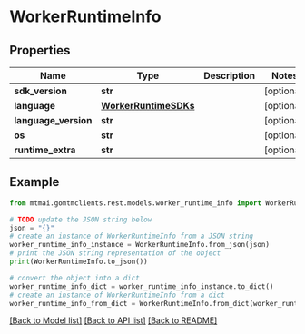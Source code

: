 # WorkerRuntimeInfo


## Properties

Name | Type | Description | Notes
------------ | ------------- | ------------- | -------------
**sdk_version** | **str** |  | [optional] 
**language** | [**WorkerRuntimeSDKs**](WorkerRuntimeSDKs.md) |  | [optional] 
**language_version** | **str** |  | [optional] 
**os** | **str** |  | [optional] 
**runtime_extra** | **str** |  | [optional] 

## Example

```python
from mtmai.gomtmclients.rest.models.worker_runtime_info import WorkerRuntimeInfo

# TODO update the JSON string below
json = "{}"
# create an instance of WorkerRuntimeInfo from a JSON string
worker_runtime_info_instance = WorkerRuntimeInfo.from_json(json)
# print the JSON string representation of the object
print(WorkerRuntimeInfo.to_json())

# convert the object into a dict
worker_runtime_info_dict = worker_runtime_info_instance.to_dict()
# create an instance of WorkerRuntimeInfo from a dict
worker_runtime_info_from_dict = WorkerRuntimeInfo.from_dict(worker_runtime_info_dict)
```
[[Back to Model list]](../README.md#documentation-for-models) [[Back to API list]](../README.md#documentation-for-api-endpoints) [[Back to README]](../README.md)


